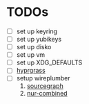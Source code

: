 # TODOs

- [ ] set up keyring
- [ ] set up yubikeys
- [ ] set up disko
- [ ] set up vm
- [ ] set up XDG_DEFAULTS
- [ ] [hyprgrass](https://github.com/horriblename/hyprgrass)
- [ ] setup wireplumber
    1. [sourcegraph](https://sourcegraph.com/search?q=context:global+lang:nix+wireplumber&patternType=keyword&sm=0)
    2. [nur-combined](https://github.com/nix-community/nur-combined)
